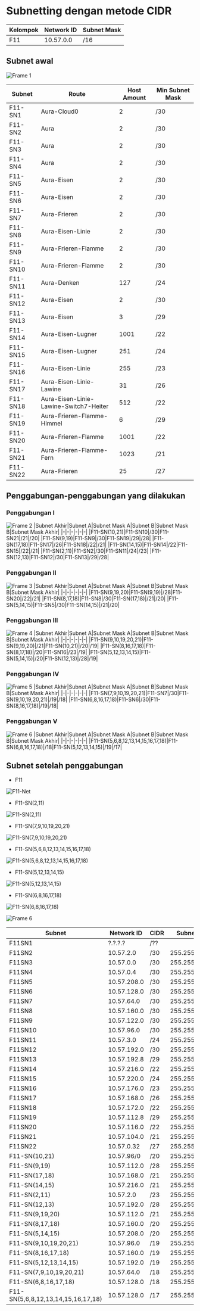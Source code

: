 # Subnetting dengan metode CIDR
|Kelompok|Network ID|Subnet Mask|
|-|-|-|
|F11|10.57.0.0|/16|

## Subnet awal
![Frame 1](https://github.com/ZhafranMZ/Jarkom-Modul-4-F11-2023/assets/63389207/60ee18f3-7f89-4b74-bc4d-7da16a695e74)


|Subnet|Route|Host Amount|Min Subnet Mask|
|-|-|-|-|
|F11-SN1|Aura-Cloud0|2|/30|
|F11-SN2|Aura|2|/30|
|F11-SN3|Aura|2|/30|
|F11-SN4|Aura|2|/30|
|F11-SN5|Aura-Eisen|2|/30|
|F11-SN6|Aura-Eisen|2|/30|
|F11-SN7|Aura-Frieren|2|/30|
|F11-SN8|Aura-Eisen-Linie|2|/30|
|F11-SN9|Aura-Frieren-Flamme|2|/30|
|F11-SN10|Aura-Frieren-Flamme|2|/30|
|F11-SN11|Aura-Denken|127|/24|
|F11-SN12|Aura-Eisen|2|/30|
|F11-SN13|Aura-Eisen|3|/29|
|F11-SN14|Aura-Eisen-Lugner|1001|/22|
|F11-SN15|Aura-Eisen-Lugner|251|/24|
|F11-SN16|Aura-Eisen-Linie|255|/23|
|F11-SN17|Aura-Eisen-Linie-Lawine|31|/26|
|F11-SN18|Aura-Eisen-Linie-Lawine-Switch7-Heiter|512|/22|
|F11-SN19|Aura-Frieren-Flamme-Himmel|6|/29|
|F11-SN20|Aura-Frieren-Flamme|1001|/22|
|F11-SN21|Aura-Frieren-Flamme-Fern|1023|/21|
|F11-SN22|Aura-Frieren|25|/27|


## Penggabungan-penggabungan yang dilakukan

### Penggabungan I
![Frame 2](https://github.com/ZhafranMZ/Jarkom-Modul-4-F11-2023/assets/63389207/ead0c5c0-87f0-45b4-822d-9c751c22b9f3)
|Subnet Akhir|Subnet A|Subnet Mask A|Subnet B|Subnet Mask B|Subnet Mask Akhir|
|-|-|-|-|-|-|
|F11-SN(10,21)|F11-SN10|/30|F11-SN21|/21|/20|
|F11-SN(9,19)|F11-SN9|/30|F11-SN19|/29|/28|
|F11-SN(17,18)|F11-SN17|/26|F11-SN18|/22|/21|
|F11-SN(14,15)|F11-SN14|/22|F11-SN15|/22|/21|
|F11-SN(2,11)|F11-SN2|/30|F11-SN11|/24|/23|
|F11-SN(12,13)|F11-SN12|/30|F11-SN13|/29|/28|

### Penggabungan II
![Frame 3](https://github.com/ZhafranMZ/Jarkom-Modul-4-F11-2023/assets/63389207/e7a58f64-ac84-4236-86bd-1780783f431a)
|Subnet Akhir|Subnet A|Subnet Mask A|Subnet B|Subnet Mask B|Subnet Mask Akhir|
|-|-|-|-|-|-|
|F11-SN(9,19,20)|F11-SN(9,19)|/28|F11-SN20|/22|/21|
|F11-SN(8,17,18)|F11-SN8|/30|F11-SN(17,18)|/21|/20|
|F11-SN(5,14,15)|F11-SN5|/30|F11-SN(14,15)|/21|/20|

### Penggabungan III
![Frame 4](https://github.com/ZhafranMZ/Jarkom-Modul-4-F11-2023/assets/63389207/97676778-d37f-46b0-8be8-957fb32597b2)
|Subnet Akhir|Subnet A|Subnet Mask A|Subnet B|Subnet Mask B|Subnet Mask Akhir|
|-|-|-|-|-|-|
|F11-SN(9,10,19,20,21)|F11-SN(9,19,20)|/21|F11-SN(10,21)|/20|/19|
|F11-SN(8,16,17,18)|F11-SN(8,17,18)|/20|F11-SN16|/23|/19|
|F11-SN(5,12,13,14,15)|F11-SN(5,14,15)|/20|F11-SN(12,13)|/28|/19|

### Penggabungan IV
![Frame 5](https://github.com/ZhafranMZ/Jarkom-Modul-4-F11-2023/assets/63389207/85bf328f-7bef-4f5d-aa55-a779d8d75611)
|Subnet Akhir|Subnet A|Subnet Mask A|Subnet B|Subnet Mask B|Subnet Mask Akhir|
|-|-|-|-|-|-|
|F11-SN(7,9,10,19,20,21)|F11-SN7|/30|F11-SN(9,10,19,20,21)|/19|/18|
|F11-SN(6,8,16,17,18)|F11-SN6|/30|F11-SN(8,16,17,18)|/19|/18|

### Penggabungan V
![Frame 6](https://github.com/ZhafranMZ/Jarkom-Modul-4-F11-2023/assets/63389207/1ddb74d3-8fe2-42d8-b689-880111cc8c1c)
|Subnet Akhir|Subnet A|Subnet Mask A|Subnet B|Subnet Mask B|Subnet Mask Akhir|
|-|-|-|-|-|-|
|F11-SN(5,6,8,12,13,14,15,16,17,18)|F11-SN(6,8,16,17,18)|/18|F11-SN(5,12,13,14,15)|/19|/17|


## Subnet setelah penggabungan
- F11

![F11-Net](https://github.com/ZhafranMZ/Jarkom-Modul-4-F11-2023/assets/63389207/fbd6ca7f-364e-4501-a347-3d7b007b6689)

- F11-SN(2,11)

![F11-SN(2,11)](https://github.com/ZhafranMZ/Jarkom-Modul-4-F11-2023/assets/63389207/37b1eb2a-08d8-407d-8b56-00a204bfa878)

- F11-SN(7,9,10,19,20,21)

![F11-SN(7,9,10,19,20,21)](https://github.com/ZhafranMZ/Jarkom-Modul-4-F11-2023/assets/63389207/6699ade1-fb01-4d1c-9e91-67b1e47e8003)

- F11-SN(5,6,8,12,13,14,15,16,17,18)

![F11-SN(5,6,8,12,13,14,15,16,17,18)](https://github.com/ZhafranMZ/Jarkom-Modul-4-F11-2023/assets/63389207/3e1e4fef-1118-4518-934d-47a4a9a44bb7)

- F11-SN(5,12,13,14,15)

![F11-SN(5,12,13,14,15)](https://github.com/ZhafranMZ/Jarkom-Modul-4-F11-2023/assets/63389207/ee616155-74fd-4257-b372-96a77a0960e3)

- F11-SN(6,8,16,17,18)

![F11-SN(6,8,16,17,18)](https://github.com/ZhafranMZ/Jarkom-Modul-4-F11-2023/assets/63389207/ba385182-d814-437a-a8a3-9ddf8149725d)

![Frame 6](https://github.com/ZhafranMZ/Jarkom-Modul-4-F11-2023/assets/63389207/1ddb74d3-8fe2-42d8-b689-880111cc8c1c)

|Subnet|Network ID|CIDR|Subnet Mask|
|-|-|-|-|
|F11SN1|?.?.?.?|/??|
|F11SN2|10.57.2.0|/30|255.255.255.252|
|F11SN3|10.57.0.0|/30|255.255.255.252|
|F11SN4|10.57.0.4|/30|255.255.255.252|
|F11SN5|10.57.208.0|/30|255.255.255.252|
|F11SN6|10.57.128.0|/30|255.255.255.252|
|F11SN7|10.57.64.0|/30|255.255.255.252|
|F11SN8|10.57.160.0|/30|255.255.255.252|
|F11SN9|10.57.122.0|/30|255.255.255.252|
|F11SN10|10.57.96.0|/30|255.255.255.252|
|F11SN11|10.57.3.0|/24|255.255.255.0|
|F11SN12|10.57.192.0|/30|255.255.255.252|
|F11SN13|10.57.192.8|/29|255.255.255.248|
|F11SN14|10.57.216.0|/22|255.255.252.0|
|F11SN15|10.57.220.0|/24|255.255.255.0|
|F11SN16|10.57.176.0|/23|255.255.254.0|
|F11SN17|10.57.168.0|/26|255.255.255.192|
|F11SN18|10.57.172.0|/22|255.255.252.0|
|F11SN19|10.57.112.8|/29|255.255.255.248|
|F11SN20|10.57.116.0|/22|255.255.252.0|
|F11SN21|10.57.104.0|/21|255.255.248.0|
|F11SN22|10.57.0.32|/27|255.255.255.224|
|F11-SN(10,21)|10.57.96/0|/20|255.255.240.0|
|F11-SN(9,19)|10.57.112.0|/28|255.255.255.240|
|F11-SN(17,18)|10.57.168.0|/21|255.255.248.0|
|F11-SN(14,15)|10.57.216.0|/21|255.255.248.0|
|F11-SN(2,11)|10.57.2.0|/23|255.255.254.0|
|F11-SN(12,13)|10.57.192.0|/28|255.255.255.240|
|F11-SN(9,19,20)|10.57.112.0|/21|255.255.248.0|
|F11-SN(8,17,18)|10.57.160.0|/20|255.255.240.0|
|F11-SN(5,14,15)|10.57.208.0|/20|255.255.240.0|
|F11-SN(9,10,19,20,21)|10.57.96.0|/19|255.255.224.0|
|F11-SN(8,16,17,18)|10.57.160.0|/19|255.255.224.0|
|F11-SN(5,12,13,14,15)|10.57.192.0|/19|255.255.224.0|
|F11-SN(7,9,10,19,20,21)|10.57.64.0|/18|255.255.192.0|
|F11-SN(6,8,16,17,18)|10.57.128.0|/18|255.255.192.0|
|F11-SN(5,6,8,12,13,14,15,16,17,18)|10.57.128.0|/17|255.255.128.0|
